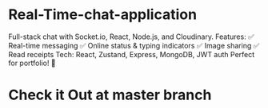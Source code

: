 # Real-Time-chat-application
Full-stack chat with Socket.io, React, Node.js, and Cloudinary. Features: ✅ Real-time messaging ✅ Online status &amp; typing indicators ✅ Image sharing ✅ Read receipts  Tech: React, Zustand, Express, MongoDB, JWT auth  Perfect for portfolio! 🚀 
# Check it Out at master branch
